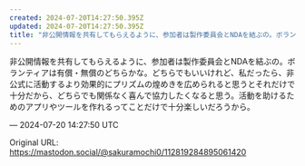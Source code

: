 ```yaml
---
created: 2024-07-20T14:27:50.395Z
updated: 2024-07-20T14:27:50.395Z
title: "非公開情報を共有してもらえるように、参加者は製作委員会とNDAを結ぶの。ボランティアは有償・無償のどちらかな。どちらでもいいけれど、私だったら、非公式に活動する[...]"
---
```


<p>非公開情報を共有してもらえるように、参加者は製作委員会とNDAを結ぶの。ボランティアは有償・無償のどちらかな。どちらでもいいけれど、私だったら、非公式に活動するより効果的にプリズムの煌めきを広められると思うとそれだけで十分だから、どちらでも関係なく喜んで協力したくなると思う。活動を助けるためのアプリやツールを作れるってことだけで十分楽しいだろうから。</p>

&mdash; 2024-07-20 14:27:50 UTC

Original URL: https://mastodon.social/@sakuramochi0/112819284895061420
